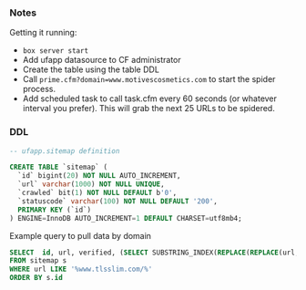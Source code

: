 ### Notes

Getting it running:
* `box server start`
* Add ufapp datasource to CF administrator
* Create the table using the table DDL
* Call `prime.cfm?domain=www.motivescosmetics.com` to start the spider process.
* Add scheduled task to call task.cfm every 60 seconds (or whatever interval you prefer). This will grab the next 25 URLs to be spidered.

### DDL
``` sql
-- ufapp.sitemap definition

CREATE TABLE `sitemap` (
  `id` bigint(20) NOT NULL AUTO_INCREMENT,
  `url` varchar(1000) NOT NULL UNIQUE,
  `crawled` bit(1) NOT NULL DEFAULT b'0',
  `statuscode` varchar(100) NOT NULL DEFAULT '200',
  PRIMARY KEY (`id`)
) ENGINE=InnoDB AUTO_INCREMENT=1 DEFAULT CHARSET=utf8mb4;
```

Example query to pull data by domain
``` sql
SELECT  id, url, verified, (SELECT SUBSTRING_INDEX(REPLACE(REPLACE(url, "http://", ""), "https://", ""), '/', 1)) AS domain
FROM sitemap s 
WHERE url LIKE '%www.tlsslim.com/%'
ORDER BY s.id
```